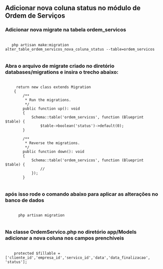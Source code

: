 ## Adicionar nova coluna status no módulo de Ordem de Serviços

### Adicionar nova migrate na tabela ordem_servicos

<pre class="language-php">
  <code class="language-php">
   php artisan make:migration alter_table_ordem_servicos_nova_coluna_status --table=ordem_servicos
  </code>
</pre>

### Abra o arquivo de migrate criado no diretório databases/migrations e insira o trecho abaixo:

<pre class="language-php">
  <code class="language-php">
     return new class extends Migration
    {
        /**
         * Run the migrations.
         */
        public function up(): void
        {
            Schema::table('ordem_servicos', function (Blueprint $table) {
                $table->boolean('status')->default(0);
        }
    
        /**
         * Reverse the migrations.
         */
        public function down(): void
        {
            Schema::table('ordem_servicos', function (Blueprint $table) {
                //
            });
        }
  </code>
</pre>

### após isso rode o comando abaixo para aplicar as alterações no banco de dados

<pre class="language-php">
  <code class="language-php">
      php artisan migration
  </code>
</pre>

### Na classe OrdemServico.php no diretório app/Models adicionar a nova coluna nos campos prenchíveis

 
<pre class="language-php">
  <code class="language-php">
    protected $fillable = ['cliente_id','empresa_id','servico_id','data','data_finalizacao', 'status'];
  </code>
</pre>


